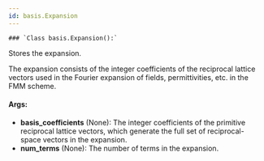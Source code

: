 ```yaml
---
id: basis.Expansion
---
```


    ### `Class basis.Expansion():`
Stores the expansion.

The expansion consists of the integer coefficients of the reciprocal lattice vectors
used in the Fourier expansion of fields, permittivities, etc. in the FMM scheme.

#### Args:
- **basis_coefficients** (None): The integer coefficients of the primitive reciprocal lattice
vectors, which generate the full set of reciprocal-space vectors in the expansion.
- **num_terms** (None): The number of terms in the expansion.

